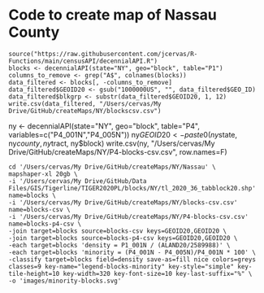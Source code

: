 # Code to create map of Nassau County

```{r}
source("https://raw.githubusercontent.com/jcervas/R-Functions/main/censusAPI/decennialAPI.R")
blocks <- decennialAPI(state="NY", geo="block", table="P1")
columns_to_remove <- grep("A$", colnames(blocks))
data_filtered <- blocks[, -columns_to_remove]
data_filtered$GEOID20 <- gsub("1000000US", "", data_filtered$GEO_ID)
data_filtered$blkgrp <- substr(data_filtered$GEOID20, 1, 12)
write.csv(data_filtered, "/Users/cervas/My Drive/GitHub/createMaps/NY/blockscsv.csv")
```

ny <- decennialAPI(state="NY", geo="block", table="P4", variables=c("P4_001N","P4_005N"))
ny$GEOID20 <- paste0(ny$state, ny$county, ny$tract, ny$block)
write.csv(ny, "/Users/cervas/My Drive/GitHub/createMaps/NY/P4-blocks-csv.csv", row.names=F)

```
cd '/Users/cervas/My Drive/GitHub/createMaps/NY/Nassau' \
mapshaper-xl 20gb \
-i '/Users/cervas/My Drive/GitHub/Data Files/GIS/Tigerline/TIGER2020PL/blocks/NY/tl_2020_36_tabblock20.shp' name=blocks \
-i '/Users/cervas/My Drive/GitHub/createMaps/NY/blocks-csv.csv' name=blocks-csv \
-i '/Users/cervas/My Drive/GitHub/createMaps/NY/P4-blocks-csv.csv' name=blocks-p4-csv \
-join target=blocks source=blocks-csv keys=GEOID20,GEOID20 \
-join target=blocks source=blocks-p4-csv keys=GEOID20,GEOID20 \
-each target=blocks 'density = P1_001N / (ALAND20/2589988)' \
-each target=blocks 'minority = (P4_001N - P4_005N)/P4_001N * 100' \
-classify target=blocks field=density save-as=fill nice colors=greys classes=9 key-name="legend-blocks-minority" key-style="simple" key-tile-height=10 key-width=320 key-font-size=10 key-last-suffix="%" \
-o 'images/minority-blocks.svg'
```

